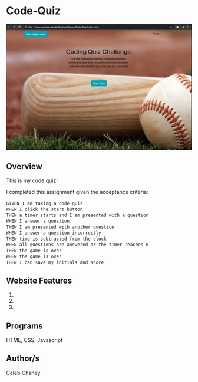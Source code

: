 # Code-Quiz
![](https://github.com/Cachamoe/Code-Quiz/blob/master/Screen%20Shot%202020-08-27%20at%208.41.03%20PM.png)
## Overview
 This is my code quiz! 

I completed this assignment given the acceptance criteria: 


```
GIVEN I am taking a code quiz
WHEN I click the start button
THEN a timer starts and I am presented with a question
WHEN I answer a question
THEN I am presented with another question
WHEN I answer a question incorrectly
THEN time is subtracted from the clock
WHEN all questions are answered or the timer reaches 0
THEN the game is over
WHEN the game is over
THEN I can save my initials and score
```


## Website Features
1)
2)
3)

## Programs 
HTML, CSS, Javascript

## Author/s
Caleb Chaney
